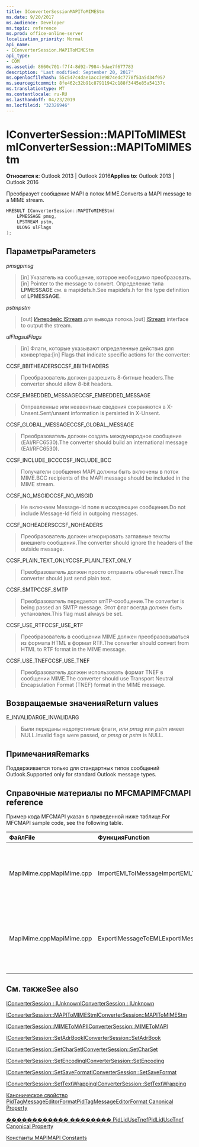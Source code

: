 ```yaml
---
title: IConverterSessionMAPIToMIMEStm
ms.date: 9/20/2017
ms.audience: Developer
ms.topic: reference
ms.prod: office-online-server
localization_priority: Normal
api_name:
- IConverterSession.MAPIToMIMEStm
api_type:
- COM
ms.assetid: 8660c701-f7f4-8d92-7984-5dae7f677783
description: 'Last modified: September 20, 2017'
ms.openlocfilehash: 55c547c4dae1acc3e9874edc7778f53a5d34f957
ms.sourcegitcommit: 8fe462c32b91c87911942c188f3445e85a54137c
ms.translationtype: MT
ms.contentlocale: ru-RU
ms.lasthandoff: 04/23/2019
ms.locfileid: "32326946"
---
```

# <a name="iconvertersessionmapitomimestm"></a><span data-ttu-id="e4f26-103">IConverterSession::MAPIToMIMEStm</span><span class="sxs-lookup"><span data-stu-id="e4f26-103">IConverterSession::MAPIToMIMEStm</span></span>
 
  
<span data-ttu-id="e4f26-104">**Относится к**: Outlook 2013 | Outlook 2016</span><span class="sxs-lookup"><span data-stu-id="e4f26-104">**Applies to**: Outlook 2013 | Outlook 2016</span></span> 
  
<span data-ttu-id="e4f26-105">Преобразует сообщение MAPI в поток MIME.</span><span class="sxs-lookup"><span data-stu-id="e4f26-105">Converts a MAPI message to a MIME stream.</span></span>
  
```cpp
HRESULT IConverterSession::MAPIToMIMEStm( 
    LPMESSAGE pmsg, 
    LPSTREAM pstm, 
    ULONG ulFlags 
);
```

## <a name="parameters"></a><span data-ttu-id="e4f26-106">Параметры</span><span class="sxs-lookup"><span data-stu-id="e4f26-106">Parameters</span></span>

 <span data-ttu-id="e4f26-107">_pmsg_</span><span class="sxs-lookup"><span data-stu-id="e4f26-107">_pmsg_</span></span>
  
> <span data-ttu-id="e4f26-108">[in] Указатель на сообщение, которое необходимо преобразовать.</span><span class="sxs-lookup"><span data-stu-id="e4f26-108">[in] Pointer to the message to convert.</span></span> <span data-ttu-id="e4f26-109">Определение типа **LPMESSAGE** см. в mapidefs.h.</span><span class="sxs-lookup"><span data-stu-id="e4f26-109">See mapidefs.h for the type definition of **LPMESSAGE**.</span></span>
    
 <span data-ttu-id="e4f26-110">_pstm_</span><span class="sxs-lookup"><span data-stu-id="e4f26-110">_pstm_</span></span>
  
> <span data-ttu-id="e4f26-111">[out] [Интерфейс IStream](https://msdn.microsoft.com/library/aa380034%28VS.85%29.aspx) для вывода потока.</span><span class="sxs-lookup"><span data-stu-id="e4f26-111">[out] [IStream](https://msdn.microsoft.com/library/aa380034%28VS.85%29.aspx) interface to output the stream.</span></span> 
    
 <span data-ttu-id="e4f26-112">_ulFlags_</span><span class="sxs-lookup"><span data-stu-id="e4f26-112">_ulFlags_</span></span>
  
>  <span data-ttu-id="e4f26-113">[in] Флаги, которые указывают определенные действия для конвертера:</span><span class="sxs-lookup"><span data-stu-id="e4f26-113">[in] Flags that indicate specific actions for the converter:</span></span> 
    
<span data-ttu-id="e4f26-114">CCSF_8BITHEADERS</span><span class="sxs-lookup"><span data-stu-id="e4f26-114">CCSF_8BITHEADERS</span></span>
  
> <span data-ttu-id="e4f26-115">Преобразователь должен разрешить 8-битные headers.</span><span class="sxs-lookup"><span data-stu-id="e4f26-115">The converter should allow 8-bit headers.</span></span>
    
<span data-ttu-id="e4f26-116">CCSF_EMBEDDED_MESSAGE</span><span class="sxs-lookup"><span data-stu-id="e4f26-116">CCSF_EMBEDDED_MESSAGE</span></span>
  
> <span data-ttu-id="e4f26-117">Отправленные или неавентные сведения сохраняются в X-Unsent.</span><span class="sxs-lookup"><span data-stu-id="e4f26-117">Sent/unsent information is persisted in X-Unsent.</span></span>
    
<span data-ttu-id="e4f26-118">CCSF_GLOBAL_MESSAGE</span><span class="sxs-lookup"><span data-stu-id="e4f26-118">CCSF_GLOBAL_MESSAGE</span></span>
  
> <span data-ttu-id="e4f26-119">Преобразователь должен создать международное сообщение (EAI/RFC6530).</span><span class="sxs-lookup"><span data-stu-id="e4f26-119">The converter should build an international message (EAI/RFC6530).</span></span>
    
<span data-ttu-id="e4f26-120">CCSF_INCLUDE_BCC</span><span class="sxs-lookup"><span data-stu-id="e4f26-120">CCSF_INCLUDE_BCC</span></span>
  
> <span data-ttu-id="e4f26-121">Получатели сообщения MAPI должны быть включены в поток MIME.</span><span class="sxs-lookup"><span data-stu-id="e4f26-121">BCC recipients of the MAPI message should be included in the MIME stream.</span></span>
    
<span data-ttu-id="e4f26-122">CCSF_NO_MSGID</span><span class="sxs-lookup"><span data-stu-id="e4f26-122">CCSF_NO_MSGID</span></span>
  
> <span data-ttu-id="e4f26-123">Не включаем Message-Id поле в исходяющие сообщения.</span><span class="sxs-lookup"><span data-stu-id="e4f26-123">Do not include Message-Id field in outgoing messages.</span></span>
    
<span data-ttu-id="e4f26-124">CCSF_NOHEADERS</span><span class="sxs-lookup"><span data-stu-id="e4f26-124">CCSF_NOHEADERS</span></span>
  
> <span data-ttu-id="e4f26-125">Преобразователь должен игнорировать заглавные тексты внешнего сообщения.</span><span class="sxs-lookup"><span data-stu-id="e4f26-125">The converter should ignore the headers of the outside message.</span></span>
    
<span data-ttu-id="e4f26-126">CCSF_PLAIN_TEXT_ONLY</span><span class="sxs-lookup"><span data-stu-id="e4f26-126">CCSF_PLAIN_TEXT_ONLY</span></span>
  
> <span data-ttu-id="e4f26-127">Преобразователь должен просто отправить обычный текст.</span><span class="sxs-lookup"><span data-stu-id="e4f26-127">The converter should just send plain text.</span></span>
    
<span data-ttu-id="e4f26-128">CCSF_SMTP</span><span class="sxs-lookup"><span data-stu-id="e4f26-128">CCSF_SMTP</span></span>
  
> <span data-ttu-id="e4f26-129">Преобразователь передается smTP-сообщение.</span><span class="sxs-lookup"><span data-stu-id="e4f26-129">The converter is being passed an SMTP message.</span></span> <span data-ttu-id="e4f26-130">Этот флаг всегда должен быть установлен.</span><span class="sxs-lookup"><span data-stu-id="e4f26-130">This flag must always be set.</span></span>
    
<span data-ttu-id="e4f26-131">CCSF_USE_RTF</span><span class="sxs-lookup"><span data-stu-id="e4f26-131">CCSF_USE_RTF</span></span>
  
> <span data-ttu-id="e4f26-132">Преобразователь в сообщении MIME должен преобразовываться из формата HTML в формат RTF.</span><span class="sxs-lookup"><span data-stu-id="e4f26-132">The converter should convert from HTML to RTF format in the MIME message.</span></span>
    
<span data-ttu-id="e4f26-133">CCSF_USE_TNEF</span><span class="sxs-lookup"><span data-stu-id="e4f26-133">CCSF_USE_TNEF</span></span>
  
> <span data-ttu-id="e4f26-134">Преобразователь должен использовать формат TNEF в сообщении MIME.</span><span class="sxs-lookup"><span data-stu-id="e4f26-134">The converter should use Transport Neutral Encapsulation Format (TNEF) format in the MIME message.</span></span>
    
## <a name="return-values"></a><span data-ttu-id="e4f26-135">Возвращаемые значения</span><span class="sxs-lookup"><span data-stu-id="e4f26-135">Return values</span></span>

<span data-ttu-id="e4f26-136">E_INVALIDARG</span><span class="sxs-lookup"><span data-stu-id="e4f26-136">E_INVALIDARG</span></span>
  
> <span data-ttu-id="e4f26-137">Были переданы недопустимые флаги,  *или pmsg*  или  *pstm*  имеет NULL.</span><span class="sxs-lookup"><span data-stu-id="e4f26-137">Invalid flags were passed, or  *pmsg*  or  *pstm*  is NULL.</span></span> 
    
## <a name="remarks"></a><span data-ttu-id="e4f26-138">Примечания</span><span class="sxs-lookup"><span data-stu-id="e4f26-138">Remarks</span></span>

<span data-ttu-id="e4f26-139">Поддерживается только для стандартных типов сообщений Outlook.</span><span class="sxs-lookup"><span data-stu-id="e4f26-139">Supported only for standard Outlook message types.</span></span>
  
## <a name="mfcmapi-reference"></a><span data-ttu-id="e4f26-140">Справочные материалы по MFCMAPI</span><span class="sxs-lookup"><span data-stu-id="e4f26-140">MFCMAPI reference</span></span>

<span data-ttu-id="e4f26-141">Пример кода MFCMAPI указан в приведенной ниже таблице.</span><span class="sxs-lookup"><span data-stu-id="e4f26-141">For MFCMAPI sample code, see the following table.</span></span>
  
|<span data-ttu-id="e4f26-142">**Файл**</span><span class="sxs-lookup"><span data-stu-id="e4f26-142">**File**</span></span>|<span data-ttu-id="e4f26-143">**Функция**</span><span class="sxs-lookup"><span data-stu-id="e4f26-143">**Function**</span></span>|<span data-ttu-id="e4f26-144">**Примечание**</span><span class="sxs-lookup"><span data-stu-id="e4f26-144">**Comment**</span></span>|
|:-----|:-----|:-----|
|<span data-ttu-id="e4f26-145">MapiMime.cpp</span><span class="sxs-lookup"><span data-stu-id="e4f26-145">MapiMime.cpp</span></span>  <br/> |<span data-ttu-id="e4f26-146">ImportEMLToIMessage</span><span class="sxs-lookup"><span data-stu-id="e4f26-146">ImportEMLToIMessage</span></span>  <br/> |<span data-ttu-id="e4f26-147">MFCMAPI использует MimeToMAPI для преобразования EML-файла в сообщение MAPI.</span><span class="sxs-lookup"><span data-stu-id="e4f26-147">MFCMAPI uses MimeToMAPI to convert an EML file to a MAPI message.</span></span>  <br/> |
|<span data-ttu-id="e4f26-148">MapiMime.cpp</span><span class="sxs-lookup"><span data-stu-id="e4f26-148">MapiMime.cpp</span></span>  <br/> |<span data-ttu-id="e4f26-149">ExportIMessageToEML</span><span class="sxs-lookup"><span data-stu-id="e4f26-149">ExportIMessageToEML</span></span>  <br/> |<span data-ttu-id="e4f26-150">MFCMAPI использует MAPIToMIMEStm для преобразования сообщения MAPI в EML-файл.</span><span class="sxs-lookup"><span data-stu-id="e4f26-150">MFCMAPI uses MAPIToMIMEStm to convert a MAPI message to an EML file.</span></span>  <br/> |
   
## <a name="see-also"></a><span data-ttu-id="e4f26-151">См. также</span><span class="sxs-lookup"><span data-stu-id="e4f26-151">See also</span></span>



[<span data-ttu-id="e4f26-152">IConverterSession : IUnknown</span><span class="sxs-lookup"><span data-stu-id="e4f26-152">IConverterSession : IUnknown</span></span>](iconvertersessioniunknown.md)
  
[<span data-ttu-id="e4f26-153">IConverterSession::MAPIToMIMEStm</span><span class="sxs-lookup"><span data-stu-id="e4f26-153">IConverterSession::MAPIToMIMEStm</span></span>](iconvertersession-mapitomimestm.md)
  
[<span data-ttu-id="e4f26-154">IConverterSession::MIMEToMAPI</span><span class="sxs-lookup"><span data-stu-id="e4f26-154">IConverterSession::MIMEToMAPI</span></span>](iconvertersession-mimetomapi.md)
  
[<span data-ttu-id="e4f26-155">IConverterSession::SetAdrBook</span><span class="sxs-lookup"><span data-stu-id="e4f26-155">IConverterSession::SetAdrBook</span></span>](iconvertersession-setadrbook.md)
  
[<span data-ttu-id="e4f26-156">IConverterSession::SetCharSet</span><span class="sxs-lookup"><span data-stu-id="e4f26-156">IConverterSession::SetCharSet</span></span>](iconvertersession-setcharset.md)
  
[<span data-ttu-id="e4f26-157">IConverterSession::SetEncoding</span><span class="sxs-lookup"><span data-stu-id="e4f26-157">IConverterSession::SetEncoding</span></span>](iconvertersession-setencoding.md)
  
[<span data-ttu-id="e4f26-158">IConverterSession::SetSaveFormat</span><span class="sxs-lookup"><span data-stu-id="e4f26-158">IConverterSession::SetSaveFormat</span></span>](iconvertersession-setsaveformat.md)
  
[<span data-ttu-id="e4f26-159">IConverterSession::SetTextWrapping</span><span class="sxs-lookup"><span data-stu-id="e4f26-159">IConverterSession::SetTextWrapping</span></span>](iconvertersession-settextwrapping.md)
  
[<span data-ttu-id="e4f26-160">Каноническое свойство PidTagMessageEditorFormat</span><span class="sxs-lookup"><span data-stu-id="e4f26-160">PidTagMessageEditorFormat Canonical Property</span></span>](pidtagmessageeditorformat-canonical-property.md)
  
[<span data-ttu-id="e4f26-161">������������ �������� PidLidUseTnef</span><span class="sxs-lookup"><span data-stu-id="e4f26-161">PidLidUseTnef Canonical Property</span></span>](pidlidusetnef-canonical-property.md)


[<span data-ttu-id="e4f26-162">Константы MAPI</span><span class="sxs-lookup"><span data-stu-id="e4f26-162">MAPI Constants</span></span>](mapi-constants.md)

